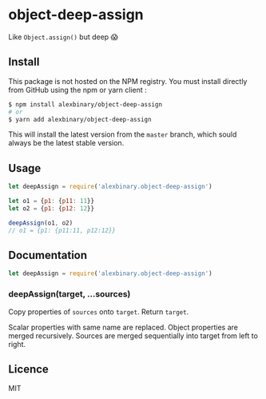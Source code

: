 # object-deep-assign

Like `Object.assign()` but deep 😱

## Install

This package is not hosted on the NPM registry.
You must install directly from GitHub using the npm or yarn client :

```bash
$ npm install alexbinary/object-deep-assign
# or
$ yarn add alexbinary/object-deep-assign
```

This will install the latest version from the `master` branch, which sould always be the latest stable version.

## Usage

```javascript
let deepAssign = require('alexbinary.object-deep-assign')

let o1 = {p1: {p11: 11}}
let o2 = {p1: {p12: 12}}

deepAssign(o1, o2)
// o1 = {p1: {p11:11, p12:12}}
```

## Documentation

```javascript
let deepAssign = require('alexbinary.object-deep-assign')
```

### deepAssign(target, ...sources)

Copy properties of `sources` onto `target`. Return `target`.

Scalar properties with same name are replaced. Object properties are merged recursively. Sources are merged sequentially into target from left to right.

## Licence

MIT
